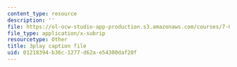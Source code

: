 ```yaml
---
content_type: resource
description: ''
file: https://ol-ocw-studio-app-production.s3.amazonaws.com/courses/7-05-general-biochemistry-spring-2020/01218394b36c1277d62ae54300daf20f_t0eXy4RKEys.srt
file_type: application/x-subrip
resourcetype: Other
title: 3play caption file
uid: 01218394-b36c-1277-d62a-e54300daf20f
---
```

